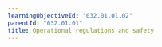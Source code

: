 ```yaml
---
learningObjectiveId: "032.01.01.02"
parentId: "032.01.01"
title: Operational regulations and safety
---
```

